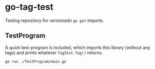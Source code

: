 go-tag-test
===========

Testing repository for versionedn `go get` imports.

TestProgram
-----------

A quick test-program is included, which imports this library (without any tags)
and prints whatever `TagTest.Tag()` returns.

    go run ./TestProgram/main.go
